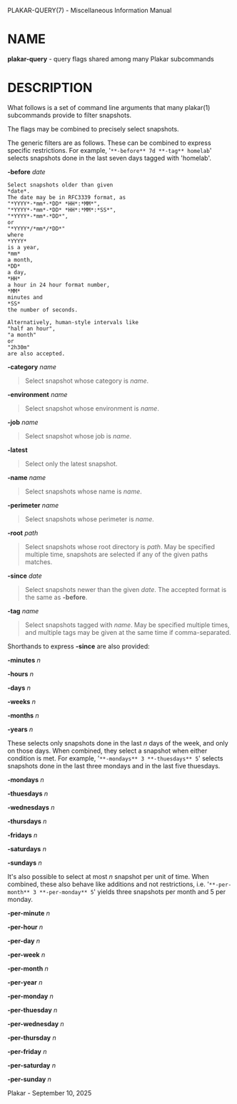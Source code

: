 PLAKAR-QUERY(7) - Miscellaneous Information Manual

# NAME

**plakar-query** - query flags shared among many Plakar subcommands

# DESCRIPTION

What follows is a set of command line arguments that many
plakar(1)
subcommands provide to filter snapshots.

The flags may be combined to precisely select snapshots.

The generic filters are as follows.
These can be combined to express specific restrictions.
For example,
'`**-before** 7d **-tag** homelab`'
selects snapshots done in the last seven days tagged with
'homelab'.

**-before** *date*

	Select snapshots older than given
	*date*.
	The date may be in RFC3339 format, as
	"*YYYY*-*mm*-*DD* *HH*:*MM*",
	"*YYYY*-*mm*-*DD* *HH*:*MM*:*SS*",
	"*YYYY*-*mm*-*DD*",
	or
	"*YYYY*/*mm*/*DD*"
	where
	*YYYY*
	is a year,
	*mm*
	a month,
	*DD*
	a day,
	*HH*
	a hour in 24 hour format number,
	*MM*
	minutes and
	*SS*
	the number of seconds.

	Alternatively, human-style intervals like
	"half an hour",
	"a month"
	or
	"2h30m"
	are also accepted.

**-category** *name*

> Select snapshot whose category is
> *name*.

**-environment** *name*

> Select snapshot whose environment is
> *name*.

**-job** *name*

> Select snapshot whose job is
> *name*.

**-latest**

> Select only the latest snapshot.

**-name** *name*

> Select snapshots whose name is
> *name*.

**-perimeter** *name*

> Select snapshots whose perimeter is
> *name*.

**-root** *path*

> Select snapshots whose root directory is
> *path*.
> May be specified multiple time, snapshots are selected if any of the
> given paths matches.

**-since** *date*

> Select snapshots newer than the given
> *date*.
> The accepted format is the same as
> **-before**.

**-tag** *name*

> Select snapshots tagged with
> *name*.
> May be specified multiple times, and multiple tags may be given at the
> same time if comma-separated.

Shorthands to express
**-since**
are also provided:

**-minutes** *n*

**-hours** *n*

**-days** *n*

**-weeks** *n*

**-months** *n*

**-years** *n*

These selects only snapshots done in the last
*n*
days of the week, and only on those days.
When combined, they select a snapshot when either condition is met.
For example,
'`**-mondays** 3 **-thuesdays** 5`'
selects snapshots done in the last three mondays and in the last five
thuesdays.

**-mondays** *n*

**-thuesdays** *n*

**-wednesdays** *n*

**-thursdays** *n*

**-fridays** *n*

**-saturdays** *n*

**-sundays** *n*

It's also possible to select at most
*n*
snapshot per unit of time.
When combined, these also behave like additions and not restrictions,
i.e.
'`**-per-month** 3 **-per-monday** 5`'
yields three snapshots per month and 5 per monday.

**-per-minute** *n*

**-per-hour** *n*

**-per-day** *n*

**-per-week** *n*

**-per-month** *n*

**-per-year** *n*

**-per-monday** *n*

**-per-thuesday** *n*

**-per-wednesday** *n*

**-per-thursday** *n*

**-per-friday** *n*

**-per-saturday** *n*

**-per-sunday** *n*

Plakar - September 10, 2025
